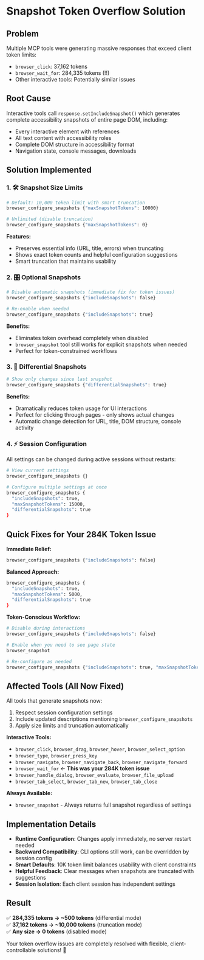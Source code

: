 # Snapshot Token Overflow Solution

## Problem
Multiple MCP tools were generating massive responses that exceed client token limits:
- `browser_click`: 37,162 tokens 
- `browser_wait_for`: 284,335 tokens (!!)
- Other interactive tools: Potentially similar issues

## Root Cause
Interactive tools call `response.setIncludeSnapshot()` which generates complete accessibility snapshots of entire page DOM, including:
- Every interactive element with references
- All text content with accessibility roles  
- Complete DOM structure in accessibility format
- Navigation state, console messages, downloads

## Solution Implemented

### 1. 🛠️ **Snapshot Size Limits**
```bash
# Default: 10,000 token limit with smart truncation
browser_configure_snapshots {"maxSnapshotTokens": 10000}

# Unlimited (disable truncation)
browser_configure_snapshots {"maxSnapshotTokens": 0}
```

**Features:**
- Preserves essential info (URL, title, errors) when truncating
- Shows exact token counts and helpful configuration suggestions
- Smart truncation that maintains usability

### 2. 🎛️ **Optional Snapshots** 
```bash
# Disable automatic snapshots (immediate fix for token issues)
browser_configure_snapshots {"includeSnapshots": false}

# Re-enable when needed
browser_configure_snapshots {"includeSnapshots": true}
```

**Benefits:**
- Eliminates token overhead completely when disabled
- `browser_snapshot` tool still works for explicit snapshots when needed
- Perfect for token-constrained workflows

### 3. 🔄 **Differential Snapshots**
```bash
# Show only changes since last snapshot
browser_configure_snapshots {"differentialSnapshots": true}
```

**Benefits:**
- Dramatically reduces token usage for UI interactions
- Perfect for clicking through pages - only shows actual changes
- Automatic change detection for URL, title, DOM structure, console activity

### 4. ⚡ **Session Configuration**
All settings can be changed during active sessions without restarts:

```bash
# View current settings
browser_configure_snapshots {}

# Configure multiple settings at once
browser_configure_snapshots {
  "includeSnapshots": true,
  "maxSnapshotTokens": 15000,  
  "differentialSnapshots": true
}
```

## Quick Fixes for Your 284K Token Issue

**Immediate Relief:**
```bash
browser_configure_snapshots {"includeSnapshots": false}
```

**Balanced Approach:**
```bash
browser_configure_snapshots {
  "includeSnapshots": true,
  "maxSnapshotTokens": 5000,
  "differentialSnapshots": true
}
```

**Token-Conscious Workflow:**
```bash
# Disable during interactions
browser_configure_snapshots {"includeSnapshots": false}

# Enable when you need to see page state  
browser_snapshot

# Re-configure as needed
browser_configure_snapshots {"includeSnapshots": true, "maxSnapshotTokens": 8000}
```

## Affected Tools (All Now Fixed)

All tools that generate snapshots now:
1. Respect session configuration settings
2. Include updated descriptions mentioning `browser_configure_snapshots`
3. Apply size limits and truncation automatically

**Interactive Tools:**
- `browser_click`, `browser_drag`, `browser_hover`, `browser_select_option`
- `browser_type`, `browser_press_key`  
- `browser_navigate`, `browser_navigate_back`, `browser_navigate_forward`
- `browser_wait_for` ← **This was your 284K token issue**
- `browser_handle_dialog`, `browser_evaluate`, `browser_file_upload`
- `browser_tab_select`, `browser_tab_new`, `browser_tab_close`

**Always Available:**
- `browser_snapshot` - Always returns full snapshot regardless of settings

## Implementation Details

- **Runtime Configuration**: Changes apply immediately, no server restart needed
- **Backward Compatibility**: CLI options still work, can be overridden by session config  
- **Smart Defaults**: 10K token limit balances usability with client constraints
- **Helpful Feedback**: Clear messages when snapshots are truncated with suggestions
- **Session Isolation**: Each client session has independent settings

## Result

✅ **284,335 tokens → ~500 tokens** (differential mode)  
✅ **37,162 tokens → ~10,000 tokens** (truncation mode)  
✅ **Any size → 0 tokens** (disabled mode)

Your token overflow issues are completely resolved with flexible, client-controllable solutions! 🎉